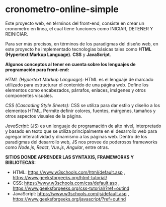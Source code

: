 # cronometro-online-simple
Este proyecto web, en términos del front-end, consiste en crear un cronometro en linea, el cual tiene funciones como INICIAR, DETENER Y REINICIAR.

Para ser más precisos, en términos de los paradigmas del diseño web, en este proyecto he implementado tecnologias básicas tales como **HTML (Hypertext Markup Language)**. **CSS** y **JavaScript**. 

**Algunos conceptos al tener en cuenta sobre los lenguajes de programación para front-end:**

*HTML (Hypertext Markup Language):* HTML es el lenguaje de marcado utilizado para estructurar el contenido de una página web. Define los elementos como encabezados, párrafos, enlaces, imágenes y otros componentes visuales.

*CSS (Cascading Style Sheets):* CSS se utiliza para dar estilo y diseño a los elementos HTML. Permite definir colores, fuentes, márgenes, tamaños y otros aspectos visuales de la página.

*JavaScript:* (JS) es un lenguaje de programación de alto nivel, interpretado y basado en texto que se utiliza principalmente en el desarrollo web para agregar interactividad y dinamismo a las páginas web. Dentro de los paradigmas del desarrollo web, JS nos provee de poderosos frameworks como *Node.js*, *React*, *Vue.js*, *Angular*, entre otras.

**SITIOS DONDE APRENDER LAS SYNTAXIS, FRAMEWORKS Y BIBLIOTECAS:**
 - HTML: https://www.w3schools.com/html/default.asp , https://www.geeksforgeeks.org/html-tutorial/
 - CSS: https://www.w3schools.com/css/default.asp , https://www.geeksforgeeks.org/css-tutorial/?ref=outind
 - JavaScript: https://www.w3schools.com/js/default.asp , https://www.geeksforgeeks.org/javascript/?ref=outind
